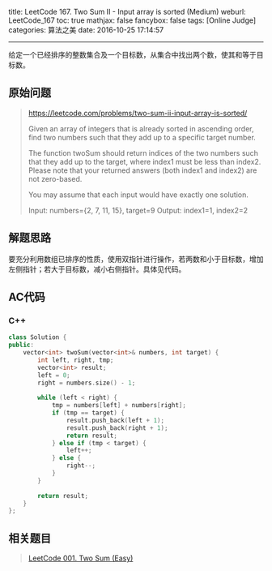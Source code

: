 title: LeetCode 167. Two Sum II - Input array is sorted (Medium)
weburl: LeetCode_167
toc: true
mathjax: false
fancybox: false
tags: [Online Judge]
categories: 算法之美
date: 2016-10-25 17:14:57

---

给定一个已经排序的整数集合及一个目标数，从集合中找出两个数，使其和等于目标数。

<!--more-->

## 原始问题

> https://leetcode.com/problems/two-sum-ii-input-array-is-sorted/
>
> Given an array of integers that is already sorted in ascending order, find two numbers such that they add up to a specific target number.
> 
>  The function twoSum should return indices of the two numbers such that they add up to the target, where index1 must be less than index2. Please note that your returned answers (both index1 and index2) are not zero-based.
> 
> You may assume that each input would have exactly one solution.
> 
> Input: numbers={2, 7, 11, 15}, target=9
> Output: index1=1, index2=2

## 解题思路

要充分利用数组已排序的性质，使用双指针进行操作，若两数和小于目标数，增加左侧指针；若大于目标数，减小右侧指针。具体见代码。

## AC代码
### C++

```cpp
class Solution {
public:
    vector<int> twoSum(vector<int>& numbers, int target) {
        int left, right, tmp;
        vector<int> result;
        left = 0;
        right = numbers.size() - 1;
        
        while (left < right) {
            tmp = numbers[left] + numbers[right];
            if (tmp == target) {
                result.push_back(left + 1);
                result.push_back(right + 1);
                return result;
            } else if (tmp < target) {
                left++;
            } else {
                right--;
            }
        }
        
        return result;
    }
};
```

## 相关题目

> [LeetCode 001. Two Sum (Easy)](/2016/10/25/LeetCode_001/)
